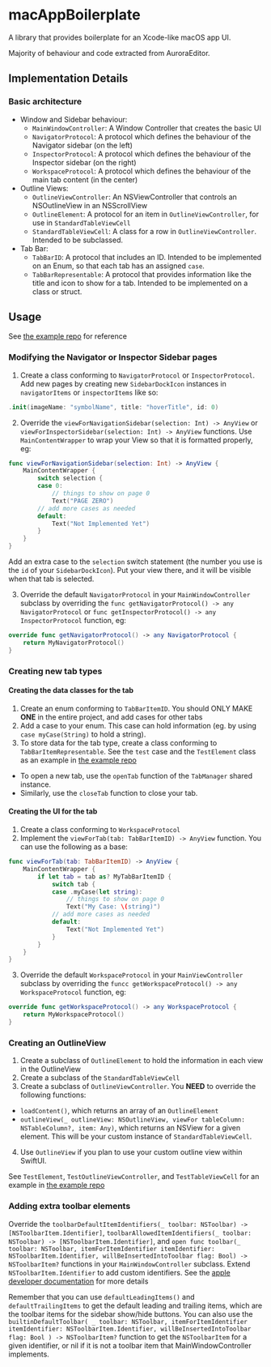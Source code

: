 # macAppBoilerplate
A library that provides boilerplate for an Xcode-like macOS app UI.

Majority of behaviour and code extracted from AuroraEditor.

## Implementation Details

### Basic architecture
- Window and Sidebar behaviour:
  - `MainWindowController`: A Window Controller that creates the basic UI
  - `NavigatorProtocol`: A protocol which defines the behaviour of the Navigator sidebar (on the left)
  - `InspectorProtocol`: A protocol which defines the behaviour of the Inspector sidebar (on the right)
  - `WorkspaceProtocol`: A protocol which defines the behaviour of the main tab content (in the center)
- Outline Views:
  - `OutlineViewController`: An NSViewController that controls an NSOutlineView in an NSScrollView
  - `OutlineElement`: A protocol for an item in `OutlineViewController`, for use in `StandardTableViewCell`
  - `StandardTableViewCell`: A class for a row in `OutlineViewController`. Intended to be subclassed.
- Tab Bar:
  - `TabBarID`: A protocol that includes an ID. Intended to be implemented on an Enum, so that each tab has an assigned `case`.
  - `TabBarRepresentable`: A protocol that provides information like the title and icon to show for a tab. Intended to be implemented on a class or struct.

## Usage

See [the example repo](https://github.com/KaiTheRedNinja/minimalMacOSApp.git) for reference

### Modifying the Navigator or Inspector Sidebar pages
1. Create a class conforming to `NavigatorProtocol` or `InspectorProtocol`. Add new pages
by creating new `SidebarDockIcon` instances in `navigatorItems` or `inspectorItems` like so:

```swift
.init(imageName: "symbolName", title: "hoverTitle", id: 0)
``` 

2. Override the `viewForNavigationSidebar(selection: Int) -> AnyView` or `viewForInspectorSidebar(selection: Int) -> AnyView` functions.
Use `MainContentWrapper` to wrap your View so that it is formatted properly, eg:

```swift
func viewForNavigationSidebar(selection: Int) -> AnyView {
    MainContentWrapper {
        switch selection {
        case 0:
            // things to show on page 0
            Text("PAGE ZERO")
        // add more cases as needed
        default:
            Text("Not Implemented Yet")
        }
    }
}
```

Add an extra case to the `selection` switch statement (the number you use is the `id`
of your `SidebarDockIcon`). Put your view there, and it will be visible when that tab is
selected.

3. Override the default `NavigatorProtocol` in your `MainWindowController` subclass 
by overriding the `func getNavigatorProtocol() -> any NavigatorProtocol` or `func getInspectorProtocol() -> any InspectorProtocol` function, eg:

```swift
override func getNavigatorProtocol() -> any NavigatorProtocol {
    return MyNavigatorProtocol()
}
```

### Creating new tab types
#### Creating the data classes for the tab
1. Create an enum conforming to `TabBarItemID`. You should ONLY MAKE **ONE** in the entire project, and add cases for other tabs
2. Add a case to your enum. This case can hold information (eg. by using `case myCase(String)` to hold a string).
3. To store data for the tab type, create a class conforming to `TabBarItemRepresentable`. See the `test` case and the `TestElement` class as an example
   in [the example repo](https://github.com/KaiTheRedNinja/minimalMacOSApp.git)
  - To open a new tab, use the `openTab` function of the `TabManager` shared instance. 
  - Similarly, use the `closeTab` function to close your tab.

#### Creating the UI for the tab
1. Create a class conforming to `WorkspaceProtocol`
2. Implement the `viewForTab(tab: TabBarItemID) -> AnyView` function. You can use the following as a base:

```swift
func viewForTab(tab: TabBarItemID) -> AnyView {
    MainContentWrapper {
        if let tab = tab as? MyTabBarItemID {
            switch tab {
            case .myCase(let string):
                // things to show on page 0
                Text("My Case: \(string)")
            // add more cases as needed
            default:
                Text("Not Implemented Yet")
            }
        }
    }
}
```

3. Override the default `WorkspaceProtocol` in your `MainViewController` subclass by overriding the 
   `funcc getWorkspaceProtocol() -> any WorkspaceProtocol` function, eg:

```swift
override func getWorkspaceProtocol() -> any WorkspaceProtocol {
    return MyWorkspaceProtocol()
}
```

### Creating an OutlineView
1. Create a subclass of `OutlineElement` to hold the information in each view in the OutlineView
2. Create a subclass of the `StandardTableViewCell`
3. Create a subclass of `OutlineViewController`. You **NEED** to override the following functions:
  - `loadContent()`, which returns an array of an `OutlineElement`
  - `outlineView(_ outlineView: NSOutlineView, viewFor tableColumn: NSTableColumn?, item: Any)`, 
  which returns an NSView for a given element. This will be your custom instance of `StandardTableViewCell`.
4. Use `OutlineView` if you plan to use your custom outline view within SwiftUI.

See `TestElement`, `TestOutlineViewController`, and `TestTableViewCell` 
for an example in [the example repo](https://github.com/KaiTheRedNinja/minimalMacOSApp.git)

### Adding extra toolbar elements
Override the `toolbarDefaultItemIdentifiers(_ toolbar: NSToolbar) -> [NSToolbarItem.Identifier]`, 
`toolbarAllowedItemIdentifiers(_ toolbar: NSToolbar) -> [NSToolbarItem.Identifier]`, and
`open func toolbar(_ toolbar: NSToolbar, itemForItemIdentifier itemIdentifier: NSToolbarItem.Identifier, willBeInsertedIntoToolbar flag: Bool) -> NSToolbarItem?` functions in your `MainWindowController` subclass. 
Extend `NSToolbarItem.Identifier` to add custom identifiers. See the [apple developer documentation](https://developer.apple.com/documentation/appkit/nstoolbar/) for more details

Remember that you can use `defaultLeadingItems()` and `defaultTrailingItems` to get the default leading and trailing items, which are the toolbar items
for the sidebar show/hide buttons. You can also use the `builtinDefaultToolbar(
        _ toolbar: NSToolbar,
        itemForItemIdentifier itemIdentifier: NSToolbarItem.Identifier,
        willBeInsertedIntoToolbar flag: Bool
    ) -> NSToolbarItem?` function to get the `NSToolbarItem` for a given identifier, or nil if it is not a toolbar item that MainWindowController implements.

